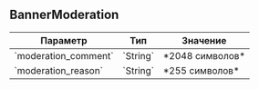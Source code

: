 
## BannerModeration


<table>
    <thead>
        <tr><th>Параметр</th><th>Тип</th><th>Значение</th></tr>
    </thead>
    <tbody>
        <tr>
            <td>`moderation_comment`</td>
            <td>`String`</td>
            <td>*2048 символов*
</td>
        </tr><tr>
            <td>`moderation_reason`</td>
            <td>`String`</td>
            <td>*255 символов*
</td>
        </tr>
    </tbody>
</table>
